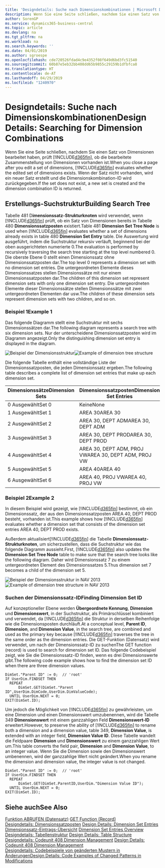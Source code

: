 ```yaml
---
title: 'Designdetails: Suche nach Dimensionskombinationen | Microsoft Docs'
description: Wenn Sie eine Seite schließen, nachdem Sie einen Satz von Dimensionen bearbeitet haben, prüft Business Central, ob die bearbeitete Zusammenstellung von Dimensionen vorhanden ist. Wenn der Satz nicht vorhanden, wird ein neuer Satz erstellt und die Dimensionskombination-ID wird zurückgegeben.
author: SorenGP
ms.service: dynamics365-business-central
ms.topic: article
ms.devlang: na
ms.tgt_pltfrm: na
ms.workload: na
ms.search.keywords: ''
ms.date: 04/01/2019
ms.author: sgroespe
ms.openlocfilehash: cde720526fdad4c9e4352f08f649d6bd3fc51540
ms.sourcegitcommit: 60b87e5eb32bb408dd65b9855c29159b1dfbfca8
ms.translationtype: HT
ms.contentlocale: de-AT
ms.lasthandoff: 04/29/2019
ms.locfileid: "1240970"
---
```

# <a name="design-details-searching-for-dimension-combinations"></a><span data-ttu-id="35eec-104">Designdetails: Suche nach Dimensionskombinationen</span><span class="sxs-lookup"><span data-stu-id="35eec-104">Design Details: Searching for Dimension Combinations</span></span>
<span data-ttu-id="35eec-105">Wenn Sie eine Seite schließen, nachdem Sie einen Satz von Dimensionen bearbeitet haben, prüft [!INCLUDE[d365fin](includes/d365fin_md.md)], ob die bearbeitete Zusammenstellung von Dimensionen vorhanden ist.</span><span class="sxs-lookup"><span data-stu-id="35eec-105">When you close a page after you edit a set of dimensions, [!INCLUDE[d365fin](includes/d365fin_md.md)] evaluates whether the edited set of dimensions exists.</span></span> <span data-ttu-id="35eec-106">Wenn der Satz nicht vorhanden, wird ein neuer Satz erstellt und die Dimensionskombination-ID wird zurückgegeben.</span><span class="sxs-lookup"><span data-stu-id="35eec-106">If the set does not exist, a new set is created and the dimension combination ID is returned.</span></span>  

## <a name="building-search-tree"></a><span data-ttu-id="35eec-107">Erstellungs-Suchstruktur</span><span class="sxs-lookup"><span data-stu-id="35eec-107">Building Search Tree</span></span>  
 <span data-ttu-id="35eec-108">Tabelle 481 D**imensionssatz-Strukturknoten** wird verwendet, wenn [!INCLUDE[d365fin](includes/d365fin_md.md)] prüft, ob ein Satz von Dimensionen bereits in Tabelle 480 **Dimensionssatzposten** existiert.</span><span class="sxs-lookup"><span data-stu-id="35eec-108">Table 481 **Dimension Set Tree Node** is used when [!INCLUDE[d365fin](includes/d365fin_md.md)] evaluates whether a set of dimensions already exists in table 480 **Dimension Set Entry** table.</span></span> <span data-ttu-id="35eec-109">Die Auswertung wird ausgeführt, indem die Suchstruktur rekursiv verläuft, beginnend bei der oben ausgerichteten numerierte 0.</span><span class="sxs-lookup"><span data-stu-id="35eec-109">The evaluation is performed by recursively traversing the search tree starting at the top level numbered 0.</span></span> <span data-ttu-id="35eec-110">Die oberste Ebene 0 stellt einen Dimensionssatz ohne Dimensionssatzposten dar.</span><span class="sxs-lookup"><span data-stu-id="35eec-110">The top level 0 represents a dimension set with no dimension set entries.</span></span> <span data-ttu-id="35eec-111">Die untergeordneten Elemente dieses Dimensionssatzes stellen Dimensionssätze mit nur einem Dimensionssatzposten dar.</span><span class="sxs-lookup"><span data-stu-id="35eec-111">The children of this dimension set represent dimension sets with only one dimension set entry.</span></span> <span data-ttu-id="35eec-112">Die untergeordneten Elemente dieser Dimensionssätze stellen Dimensionssätze mit zwei untergeordneten Elementen dar usw.</span><span class="sxs-lookup"><span data-stu-id="35eec-112">The children of these dimension sets represent dimension sets with two children, and so on.</span></span>  

### <a name="example-1"></a><span data-ttu-id="35eec-113">Beispiel 1</span><span class="sxs-lookup"><span data-stu-id="35eec-113">Example 1</span></span>  
 <span data-ttu-id="35eec-114">Das folgende Diagramm stellt eine Suchstruktur mit sechs Dimensionssätzen dar.</span><span class="sxs-lookup"><span data-stu-id="35eec-114">The following diagram represents a search tree with six dimension sets.</span></span> <span data-ttu-id="35eec-115">Nur der unterscheidene Dimensionssatzposten wird im Diagramm angezeigt.</span><span class="sxs-lookup"><span data-stu-id="35eec-115">Only the distinguishing dimension set entry is displayed in the diagram.</span></span>  

 <span data-ttu-id="35eec-116">![Beispiel der Dimensionsstruktur](media/nav2013_dimension_tree.png "Beispiel der Dimensionsstruktur")</span><span class="sxs-lookup"><span data-stu-id="35eec-116">![Example of dimension tree structure](media/nav2013_dimension_tree.png "Example of dimension tree structure")</span></span>  

 <span data-ttu-id="35eec-117">Die folgende Tabelle enthält eine vollständige Liste der Dimensionssatzposten, die jeden Dimensionssatz ergeben.</span><span class="sxs-lookup"><span data-stu-id="35eec-117">The following table describes a complete list of dimension set entries that make up each dimension set.</span></span>  

|<span data-ttu-id="35eec-118">Dimensionssätze</span><span class="sxs-lookup"><span data-stu-id="35eec-118">Dimension Sets</span></span>|<span data-ttu-id="35eec-119">Dimensionssatzposten</span><span class="sxs-lookup"><span data-stu-id="35eec-119">Dimension Set Entries</span></span>|  
|--------------------|---------------------------|  
|<span data-ttu-id="35eec-120">0 Ausgewählt</span><span class="sxs-lookup"><span data-stu-id="35eec-120">Set 0</span></span>|<span data-ttu-id="35eec-121">Keine</span><span class="sxs-lookup"><span data-stu-id="35eec-121">None</span></span>|  
|<span data-ttu-id="35eec-122">1 Ausgewählt</span><span class="sxs-lookup"><span data-stu-id="35eec-122">Set 1</span></span>|<span data-ttu-id="35eec-123">AREA 30</span><span class="sxs-lookup"><span data-stu-id="35eec-123">AREA 30</span></span>|  
|<span data-ttu-id="35eec-124">2 Ausgewählt</span><span class="sxs-lookup"><span data-stu-id="35eec-124">Set 2</span></span>|<span data-ttu-id="35eec-125">AREA 30, DEPT ADM</span><span class="sxs-lookup"><span data-stu-id="35eec-125">AREA 30, DEPT ADM</span></span>|  
|<span data-ttu-id="35eec-126">3 Ausgewählt</span><span class="sxs-lookup"><span data-stu-id="35eec-126">Set 3</span></span>|<span data-ttu-id="35eec-127">AREA 30, DEPT PROD</span><span class="sxs-lookup"><span data-stu-id="35eec-127">AREA 30, DEPT PROD</span></span>|  
|<span data-ttu-id="35eec-128">4 Ausgewählt</span><span class="sxs-lookup"><span data-stu-id="35eec-128">Set 4</span></span>|<span data-ttu-id="35eec-129">AREA 30, DEPT ADM, PROJ VW</span><span class="sxs-lookup"><span data-stu-id="35eec-129">AREA 30, DEPT ADM, PROJ VW</span></span>|  
|<span data-ttu-id="35eec-130">5 Ausgewählt</span><span class="sxs-lookup"><span data-stu-id="35eec-130">Set 5</span></span>|<span data-ttu-id="35eec-131">AREA 40</span><span class="sxs-lookup"><span data-stu-id="35eec-131">AREA 40</span></span>|  
|<span data-ttu-id="35eec-132">6 Ausgewählt</span><span class="sxs-lookup"><span data-stu-id="35eec-132">Set 6</span></span>|<span data-ttu-id="35eec-133">AREA 40, PROJ VW</span><span class="sxs-lookup"><span data-stu-id="35eec-133">AREA 40, PROJ VW</span></span>|  

### <a name="example-2"></a><span data-ttu-id="35eec-134">Beispiel 2</span><span class="sxs-lookup"><span data-stu-id="35eec-134">Example 2</span></span>  
 <span data-ttu-id="35eec-135">In diesem Beispiel wird gezeigt, wie [!INCLUDE[d365fin](includes/d365fin_md.md)] bestimmt, ob ein Dimensionssatz, der aus den Dimensionssatzposten AREA 40, DEPT PROD besteht, vorhanden ist.</span><span class="sxs-lookup"><span data-stu-id="35eec-135">This example shows how [!INCLUDE[d365fin](includes/d365fin_md.md)] evaluates whether a dimension set that consists of the dimension set entries AREA 40, DEPT PROD exists.</span></span>  

 <span data-ttu-id="35eec-136">Außerdem aktualisiert[!INCLUDE[d365fin](includes/d365fin_md.md)] die Tabelle **Dimensionssatz-Strukturknoten**, um sicherzustellen, dass die Suchstruktur wie das folgende Diagramm aussieht.</span><span class="sxs-lookup"><span data-stu-id="35eec-136">First, [!INCLUDE[d365fin](includes/d365fin_md.md)] also updates the **Dimension Set Tree Node** table to make sure that the search tree looks like the following diagram.</span></span> <span data-ttu-id="35eec-137">Daher wird Dimensionssatz 7 zu einem untergeordneten Element des Dimensionssatzes 5.</span><span class="sxs-lookup"><span data-stu-id="35eec-137">Thus dimension set 7 becomes a child of the dimension set 5.</span></span>  

 <span data-ttu-id="35eec-138">![Beispiel der Dimensionsstruktur in NAV 2013](media/nav2013_dimension_tree_example2.png "Beispiel der Dimensionsstruktur in NAV 2013")</span><span class="sxs-lookup"><span data-stu-id="35eec-138">![Example of dimension tree structure in NAV 2013](media/nav2013_dimension_tree_example2.png "Example of dimension tree structure in NAV 2013")</span></span>  

### <a name="finding-dimension-set-id"></a><span data-ttu-id="35eec-139">Suchen der Dimensionssatz-ID</span><span class="sxs-lookup"><span data-stu-id="35eec-139">Finding Dimension Set ID</span></span>  
 <span data-ttu-id="35eec-140">Auf konzeptioneller Ebene werden **Übergeordnete Kennung**, **Dimension** und **Dimensionswert**, in der Suchstruktur, als Primärschlüssel kombiniert und verwendet, da [!INCLUDE[d365fin](includes/d365fin_md.md)] die Struktur in derselben Reihenfolge wie die Dimensionsposten durchläuft.</span><span class="sxs-lookup"><span data-stu-id="35eec-140">At a conceptual level, **Parent ID**, **Dimension**, and **Dimension Value**, in the search tree, are combined and used as the primary key because [!INCLUDE[d365fin](includes/d365fin_md.md)] traverses the tree in the same order as the dimension entries.</span></span> <span data-ttu-id="35eec-141">Die GET-Funktion (Datensatz) wird verwendet, um nach der Dimensionssatz-ID zu suchen</span><span class="sxs-lookup"><span data-stu-id="35eec-141">The GET function (record) is used to search for dimension set ID.</span></span> <span data-ttu-id="35eec-142">Das folgende Codebeispiel zeigt, wie Sie die Dimensionssatz-ID finden, wenn es drei Dimensionswerte gibt.</span><span class="sxs-lookup"><span data-stu-id="35eec-142">The following code example shows how to find the dimension set ID when there are three dimension values.</span></span>  

```  
DimSet."Parent ID" := 0;  // 'root'  
IF UserDim.FINDSET THEN  
  REPEAT  
      DimSet.GET(DimSet."Parent ID",UserDim.DimCode,UserDim.DimValueCode);  
  UNTIL UserDim.NEXT = 0;  
EXIT(DimSet.ID);  

```  

<span data-ttu-id="35eec-143">Um jedoch die Möglichkeit von [!INCLUDE[d365fin](includes/d365fin_md.md)] zu gewährleisten, um eine Dimension und einen Dimensionswert umzubenennen, wird die Tabelle 349 **Dimensionswert** mit einem ganzzahligen Feld **Dimensionswert-ID** erweitert.</span><span class="sxs-lookup"><span data-stu-id="35eec-143">However, to preserve the ability of [!INCLUDE[d365fin](includes/d365fin_md.md)] to rename both a dimension and a dimension value, table 349, **Dimension Value**, is extended with an integer field, **Dimension Value ID**.</span></span> <span data-ttu-id="35eec-144">Diese Tabelle wandelt die Feldpaare **Dimension** und **Dimensionswert** zu einem ganzzahligen Wert um.</span><span class="sxs-lookup"><span data-stu-id="35eec-144">This table converts the field pair, **Dimension** and **Dimension Value**, to an integer value.</span></span> <span data-ttu-id="35eec-145">Wenn Sie die Dimension sowie den Dimensionswert umbenennen, wird der ganzzahlige Wert nicht geändert.</span><span class="sxs-lookup"><span data-stu-id="35eec-145">When you rename the dimension and dimension value, the integer value is not changed.</span></span>  

```  
DimSet."Parent ID" := 0;  // 'root'  
IF UserDim.FINDSET THEN  
  REPEAT  
      DimSet.GET(DimSet.ParentID,UserDim."Dimension Value ID");  
  UNTIL UserDim.NEXT = 0;  
EXIT(DimSet.ID);  

```  

## <a name="see-also"></a><span data-ttu-id="35eec-146">Siehe auch</span><span class="sxs-lookup"><span data-stu-id="35eec-146">See Also</span></span>  
 <span data-ttu-id="35eec-147">[Funktion ABRUFEN (Datensatz)](/dynamics-nav/GET-Function--Record-)  </span><span class="sxs-lookup"><span data-stu-id="35eec-147">[GET Function (Record)](/dynamics-nav/GET-Function--Record-)  </span></span>  
 <span data-ttu-id="35eec-148">[Designdetails: Dimensionssatzposten](design-details-dimension-set-entries.md) </span><span class="sxs-lookup"><span data-stu-id="35eec-148">[Design Details: Dimension Set Entries](design-details-dimension-set-entries.md) </span></span>  
 <span data-ttu-id="35eec-149">[Dimensionssatz-Eintrags-Übersicht](design-details-dimension-set-entries-overview.md) </span><span class="sxs-lookup"><span data-stu-id="35eec-149">[Dimension Set Entries Overview](design-details-dimension-set-entries-overview.md) </span></span>  
 <span data-ttu-id="35eec-150">[Designdetails: Tabellenstruktur](design-details-table-structure.md) </span><span class="sxs-lookup"><span data-stu-id="35eec-150">[Design Details: Table Structure](design-details-table-structure.md) </span></span>  
 <span data-ttu-id="35eec-151">[Designdetails: Codeunit 408 Dimension Management](design-details-codeunit-408-dimension-management.md) </span><span class="sxs-lookup"><span data-stu-id="35eec-151">[Design Details: Codeunit 408 Dimension Management](design-details-codeunit-408-dimension-management.md) </span></span>  
 [<span data-ttu-id="35eec-152">Designdetails: Codebeispiele von geänderten Mustern in Änderungen</span><span class="sxs-lookup"><span data-stu-id="35eec-152">Design Details: Code Examples of Changed Patterns in Modifications</span></span>](design-details-code-examples-of-changed-patterns-in-modifications.md)
